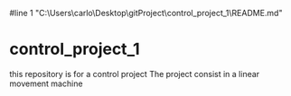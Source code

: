 #line 1 "C:\\Users\\carlo\\Desktop\\gitProject\\control_project_1\\README.md"
# control_project_1
this repository is for a control project 
The project consist in a linear movement machine 
